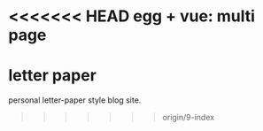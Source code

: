 <<<<<<< HEAD
egg + vue: multi page
=======
# letter paper

personal letter-paper style blog site.
>>>>>>> origin/9-index
